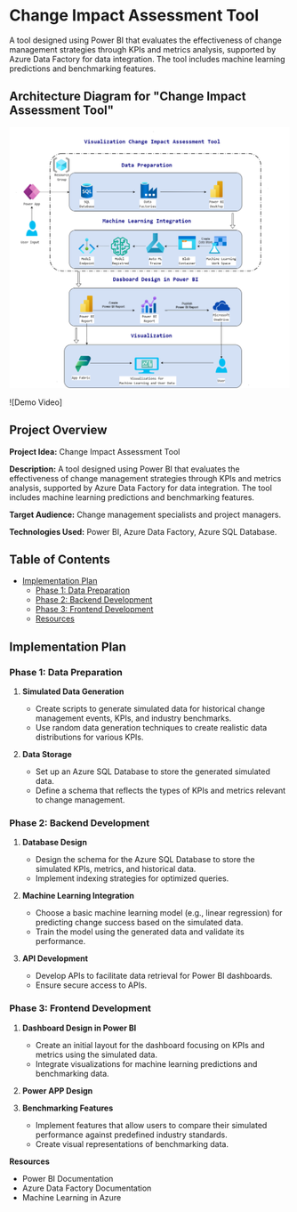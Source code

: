 # Change Impact Assessment Tool

A tool designed using Power BI that evaluates the effectiveness of change management strategies through KPIs and metrics analysis, supported by Azure Data Factory for data integration. The tool includes machine learning predictions and benchmarking features.

## Architecture Diagram for "Change Impact Assessment Tool"

![Project Architecture](./Architecture-Diagram/Visualizations%20for%20Machine%20Learning%20Predictions.png)

![Demo Video]

## Project Overview

**Project Idea:** Change Impact Assessment Tool<p>
**Description:** A tool designed using Power BI that evaluates the effectiveness of change management strategies through KPIs and metrics analysis, supported by Azure Data Factory for data integration. The tool includes machine learning predictions and benchmarking features.<p>
**Target Audience:** Change management specialists and project managers.<p>
**Technologies Used:** Power BI, Azure Data Factory, Azure SQL Database.<p>

## Table of Contents

- [Implementation Plan](#implementation-plan)
  - [Phase 1: Data Preparation](#phase-1-data-preparation)
  - [Phase 2: Backend Development](#phase-2-backend-development)
  - [Phase 3: Frontend Development](#phase-3-frontend-development)
  - [Resources](#resources)

## Implementation Plan

### Phase 1: Data Preparation

1. **Simulated Data Generation**

   - Create scripts to generate simulated data for historical change management events, KPIs, and industry benchmarks.
   - Use random data generation techniques to create realistic data distributions for various KPIs.

2. **Data Storage**
   - Set up an Azure SQL Database to store the generated simulated data.
   - Define a schema that reflects the types of KPIs and metrics relevant to change management.

### Phase 2: Backend Development

1. **Database Design**

   - Design the schema for the Azure SQL Database to store the simulated KPIs, metrics, and historical data.
   - Implement indexing strategies for optimized queries.

2. **Machine Learning Integration**

   - Choose a basic machine learning model (e.g., linear regression) for predicting change success based on the simulated data.
   - Train the model using the generated data and validate its performance.

3. **API Development**
   - Develop APIs to facilitate data retrieval for Power BI dashboards.
   - Ensure secure access to APIs.

### Phase 3: Frontend Development

1. **Dashboard Design in Power BI**

   - Create an initial layout for the dashboard focusing on KPIs and metrics using the simulated data.
   - Integrate visualizations for machine learning predictions and benchmarking data.

2. **Power APP Design**


3. **Benchmarking Features**
   - Implement features that allow users to compare their simulated performance against predefined industry standards.
   - Create visual representations of benchmarking data.

**Resources**

- Power BI Documentation
- Azure Data Factory Documentation
- Machine Learning in Azure
